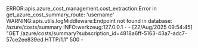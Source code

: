ERROR:apis.azure_cost_management.cost_extraction:Error in get_azure_cost_summary_route: 'username'
WARNING:apis.utils.logMiddleware:Endpoint not found in database: /azure/costs/summary
INFO:werkzeug:127.0.0.1 - - [22/Aug/2025 09:54:45] "GET /azure/costs/summary?subscription_id=4818a6ff-5163-43a7-adc7-57ce2ee839ed HTTP/1.1" 500 -
